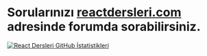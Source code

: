 
# Sorularınızı [reactdersleri.com](https://reactdersleri.com) adresinde forumda sorabilirsiniz.

[![React Dersleri GitHub İstatistikleri](https://github-readme-stats.vercel.app/api?username=reactdersleri&theme=dark)](https://github.com/reactdersleri)
